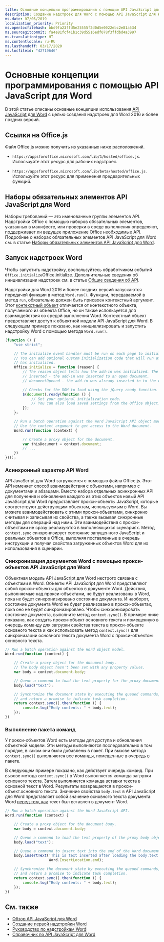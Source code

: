 ```yaml
---
title: Основные концепции программирования с помощью API JavaScript для Word
description: Создание надстроек для Word с помощью API JavaScript для Word.
ms.date: 07/05/2019
localization_priority: Priority
ms.openlocfilehash: bbd9fa23ffd5e25555f2d0d5e0022ebc2e81a534
ms.sourcegitcommit: fa4e81fcf41b1c39d5516edf078f3ffdbd4a3997
ms.translationtype: HT
ms.contentlocale: ru-RU
ms.lasthandoff: 03/17/2020
ms.locfileid: "42719646"
---
```

# <a name="fundamental-programming-concepts-with-the-word-javascript-api"></a>Основные концепции программирования с помощью API JavaScript для Word

В этой статье описаны основные концепции использования [API JavaScript для Word](../reference/overview/word-add-ins-reference-overview.md) с целью создания надстроек для Word 2016 и более поздних версий.

## <a name="referencing-officejs"></a>Ссылки на Office.js

Файл Office.js можно получить из указанных ниже расположений.

- `https://appsforoffice.microsoft.com/lib/1/hosted/office.js`. Используйте этот ресурс для рабочих надстроек.

- `https://appsforoffice.microsoft.com/lib/beta/hosted/office.js`. Используйте этот ресурс для применения предварительных функций.

## <a name="word-javascript-api-requirement-sets"></a>Наборы обязательных элементов API JavaScript для Word

Наборы требований — это именованные группы элементов API. Надстройки Office с помощью наборов обязательных элементов, указанных в манифесте, или проверки в среде выполнения определяют, поддерживает ли ведущее приложение Office необходимые API. Подробнее о наборах обязательных элементов API JavaScript для Word см. в статье [Наборы обязательных элементов API JavaScript для Word](../reference/requirement-sets/word-api-requirement-sets.md).

## <a name="running-word-add-ins"></a>Запуск надстроек Word

Чтобы запустить надстройку, воспользуйтесь обработчиком событий `Office.initialize`Office.initialize. Дополнительные сведения об инициализации надстроек см. в статье [Общие сведения об API](../develop/understanding-the-javascript-api-for-office.md).

Надстройки для Word 2016 и более поздних версий запускаются передачей функции в метод `Word.run()`. Функции, передаваемой в метод `run`, обязательно должен быть присвоен контекстный аргумент. Этот [контекстный объект](/javascript/api/word/word.requestcontext) отличается от контекстного объекта, получаемого из объекта Office, но он также используется для взаимодействия со средой выполнения Word. Контекстный объект предоставляет доступ к объектной модели API JavaScript для Word. В следующем примере показано, как инициализировать и запустить надстройку Word с помощью метода `Word.run()`.

```js
(function () {
    "use strict";

    // The initialize event handler must be run on each page to initialize Office JS.
    // You can add optional custom initialization code that will run after OfficeJS
    // has initialized.
    Office.initialize = function (reason) {
        // The reason object tells how the add-in was initialized. The values can be:
        // inserted - the add-in was inserted to an open document.
        // documentOpened - the add-in was already inserted in to the document and the document was opened.

        // Checks for the DOM to load using the jQuery ready function.
        $(document).ready(function () {
            // Set your optional initialization code.
            // You can also load saved settings from the Office object.
        });
    };

    // Run a batch operation against the Word JavaScript API object model.
    // Use the context argument to get access to the Word document.
    Word.run(function (context) {

        // Create a proxy object for the document.
        var thisDocument = context.document;
        // ...
    })
})();
```

### <a name="asynchronous-nature-of-word-apis"></a>Асинхронный характер API Word

API JavaScript для Word загружается с помощью файла Office.js. Этот API изменяет способ взаимодействия с объектами, например с документами и абзацами. Вместо набора отдельных асинхронных API для получения и обновления каждого из этих объектов новый API JavaScript для Word предоставляет прокси-объекты JavaScript, которые соответствуют действующим объектам, используемым в Word. Вы можете взаимодействовать с этими прокси-объектами, синхронно считывая и записывая их свойства, а также вызывая синхронные методы для операций над ними. Эти взаимодействия с прокси-объектами не сразу реализуются в выполняющихся сценариях. Метод `context.sync` синхронизирует состояние запущенного JavaScript и реальных объектов в Office, выполняя поставленные в очередь инструкции и получая свойства загруженных объектов Word для их использования в сценарии.

### <a name="synchronizing-word-documents-with-word-javascript-api-proxy-objects"></a>Синхронизация документов Word с помощью прокси-объектов API JavaScript для Word

Объектная модель API JavaScript для Word нестрого связана с объектами в Word. Объекты API JavaScript для Word представляют собой прокси-объекты для объектов в документе Word. Действия, выполняемые над прокси-объектами, не будут реализованы в Word, пока не будет синхронизировано состояние документа. И наоборот, состояние документа Word не будет реализовано в прокси-объектах, пока оно не будет синхронизировано. Чтобы синхронизировать состояние документа, выполните метод `context.sync()`. В примере ниже показано, как создать прокси-объект основного текста и помещенную в очередь команду для загрузки свойства текста в прокси-объекте основного текста и как использовать метод `context.sync()` для синхронизации основного текста документа Word с прокси-объектом основного текста.

```js
// Run a batch operation against the Word object model.
Word.run(function (context) {

    // Create a proxy object for the document body.
    // The body object hasn't been set with any property values.
    var body = context.document.body;

    // Queue a command to load the text property for the proxy document body object.
    body.load("text");

    // Synchronize the document state by executing the queued commands,
    // and return a promise to indicate task completion.
    return context.sync().then(function () {
        console.log("Body contents: " + body.text);
    });
})
```

### <a name="executing-a-batch-of-commands"></a>Выполнение пакета команд

У прокси-объектов Word есть методы для доступа и обновления объектной модели. Эти методы выполняются последовательно в том порядке, в каком они были добавлены в пакет. При вызове метода `context.sync()` выполняются все команды, помещенные в очередь в пакете.

В следующем примере показано, как действует очередь команд. При вызове метода `context.sync()` в Word выполняется команда загрузки основного текста. Затем выполняется команда вставки текста в основной текст в Word. Результаты возвращаются в прокси-объект.основного текста. Значение свойства `body.text` в API JavaScript для Word представляет собой значение основного текста документа Word <u>перед тем, как</u> текст был вставлен в документ Word.

```js
// Run a batch operation against the Word JavaScript API.
Word.run(function (context) {

    // Create a proxy object for the document body.
    var body = context.document.body;

    // Queue a command to load the text property of the proxy body object.
    body.load("text");

    // Queue a command to insert text into the end of the Word document body.
    body.insertText('This is text inserted after loading the body.text property',
                    Word.InsertLocation.end);

    // Synchronize the document state by executing the queued commands,
    // and return a promise to indicate task completion.
    return context.sync().then(function () {
        console.log("Body contents: " + body.text);
    });
})
```

## <a name="see-also"></a>См. также

- [Обзор API JavaScript для Word](../reference/overview/word-add-ins-reference-overview.md)
- [Создание первой надстройки Word](../quickstarts/word-quickstart.md)
- [Руководство по надстройкам Word](../tutorials/word-tutorial.md)
- [Справочник по API JavaScript для Word](/javascript/api/word)